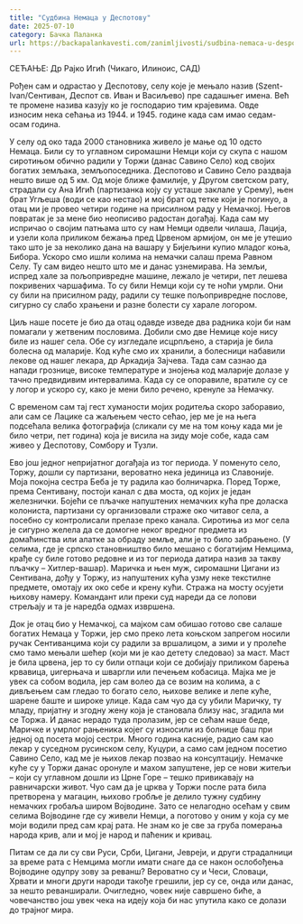 ```yaml
---
title: "Судбина Немаца у Деспотову"
date: 2025-07-10
category: Бачка Паланка
url: https://backapalankavesti.com/zanimljivosti/sudbina-nemaca-u-despotovu2/
---
```


СЕЋАЊЕ: Др Рајко Игић (Чикаго, Илиноис, САД)

Рођен сам и одрастао у Деспотову, селу које је мењало назив (Szent-Ivan/Сентиван, Деспот св. Иван и Васиљево) пре садашњег имена. Већ те промене назива казују ко је господарио тим крајевима. Овде износим нека сећања из 1944. и 1945. године када сам имао седам-осам година.

У селу од око тада 2000 становника живело је мање од 10 одсто Немаца. Били су то углавном сиромашни Немци који су скупа с нашом сиротињом обично радили у Торжи (данас Савино Село) код својих богатих земљака, земљопоседника. Деспотово и Савино Село раздваја нешто више од 5 км. Од моје ближе фамилије, у Другом светском рату, страдали су Ана Игић (партизанка коју су усташе заклале у Срему), њен брат Угљеша (води се као нестао) и мој брат од тетке који је погинуо, а отац ми је провео четири године на присилном раду у Немачкој. Његов повратак је за мене био неописиво радостан догађај. Када сам му испричао о својим патњама што су нам Немци одвели чилаша, Лација, и узели кола приликом бежања пред Црвеном армијом, он ме је утешио тако што је за неколико дана на вашару у Бијељини купио младог коња, Бибора. Ускоро смо ишли колима на немачки салаш према Равном Селу. Ту сам видео нешто што ме и данас узнемирава. На земљи, испред хале за пољопривредне машине, лежало је четири, пет лешева покривених чаршафима. То су били Немци који су те ноћи умрли. Они су били на присилном раду, радили су тешке пољопривредне послове, сигурно су слабо храњени и разне болести су харале логором.

Циљ наше посете је био да отац одавде изведе два радника који би нам помагали у жетвеним пословима. Добили смо две Немице које нису биле из нашег села. Обе су изгледале исцрпљено, а старија је била болесна од маларије. Код куће смо их хранили, а болесници набавили лекове од нашег лекара, др Аркадија Зајчева. Тада сам сазнао да напади грознице, високе температуре и знојења код маларије долазе у тачно предвидивим интервалима. Када су се опоравиле, вратиле су се у логор и ускоро су, како је мени било речено, кренуле за Немачку.

С временом сам тај гест хуманости мојих родитеља скоро заборавио, али сам се Лацике са жаљењем често сећао, јер ме је на њега подсећала велика фотографија (сликали су ме на том коњу када ми је било четри, пет година) која је висила на зиду моје собе, када сам живео у Деспотову, Сомбору и Тузли.

Ево још једног непријатног догађаја из тог периода. У поменуто село, Торжу, дошли су партизани, вероватно нека јединица из Славоније. Моја покојна сестра Беба је ту радила као болничарка. Поред Торже, према Сентивану, постоји канал с два моста, од којих је један железнички. Бојећи се пљачке напуштених немачких кућа пре доласка колониста, партизани су организовали страже око читавог села, а посебно су контролисали прелазе преко канала. Сиротиња из мог села је сигурно желела да се домогне неког вредног предмета из домаћинства или алатке за обраду земље, али је то било забрањено. (У селима, где је српско становништво било мешано с богатијим Немцима, крађе су биле готово редовне и из тог периода датира назив за такву пљачку – Хитлер-вашар). Маричка и њен муж, сиромашни Цигани из Сентивана, дођу у Торжу, из напуштених кућа узму неке текстилне предмете, омотају их око себе и крену кући. Стража на мосту осујети њихову намеру. Командант или преки суд нареди да се лопови стрељају и та је наредба одмах извршена.

Док је отац био у Немачкој, са мајком сам обишао готово све салаше богатих Немаца у Торжи, јер смо преко лета коњском запрегом носили ручак Сентиванцима који су радили за вршалицом, а зими и у пролеће смо тамо мењали шећер (који ми је као детету следовао) за маст. Маст је била црвена, јер то су били отпаци који се добијају приликом барења крвавица, џигерњача и шваргли или печењем кобасица. Мајка ме је увек са собом водила, јер сам волео да се возим на колима, а с дивљењем сам гледао то богато село, њихове велике и лепе куће, шарене баште и широке улице. Када сам чуо да су убили Маричку, ту младу, пријатну и згодну жену која је становала близу нас, згадила ми се Торжа. И данас нерадо туда пролазим, јер се сећам наше беде, Маричке и умрлог рањеника којег су износили из болнице баш при једној од посета мојој сестри. Много година касније, радио сам као лекар у суседном русинском селу, Куцури, а само сам једном посетио Савино Село, кад ме је њихов лекар позвао на консултацију. Немачке куће су у Торжи данас оронуле и махом запуштене, јер се нови житељи – који су углавном дошли из Црне Горе – тешко привикавају на равничарски живот. Чуо сам да је црква у Торжи после рата била претворена у магацин, њихово гробље је делило тужну судбину немачких гробаља широм Војводине. Зато се нелагодно осећам у свим селима Војводине где су живели Немци, а поготово у оним у која су ме моји водили пред сам крај рата. Не знам ко је све за груба померања народа крив, али и мој је народ и паћеник и кривац.

Питам се да ли су сви Руси, Срби, Цигани, Јевреји, и други страдалници за време рата с Немцима могли имати снаге да се након ослобођења Војводине одупру зову за реванш? Вероватно су и Чеси, Словаци, Хрвати и многи други народи такође грешили, јер су се, онда или данас, за нешто реванширали. Очигледно, човек није савршено биће, а човечанство још увек чека на идеју која би нас упутила како се долази до трајног мира.
